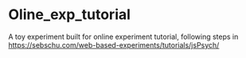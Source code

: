 # Oline_exp_tutorial
A toy experiment built for online experiment tutorial, following steps in https://sebschu.com/web-based-experiments/tutorials/jsPsych/
